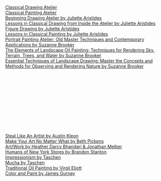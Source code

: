 [Classical Drawing Atelier]()  
[Classical Painting Atelier]()  
[Beginning Drawing Atelier by Juliette Aristides]()  
[Lessons in Classical Drawing from Inside the Atelier by Juliette Aristides]()  
[Figure Drawing by Juliette Aristides]()  
[Lessons in Classical Painting by Juliette Aristides]()  
[Portrait Painting Atelier: Old Master Techniques and Contemporary Applications by Suzanne Brooker]()  
[The Elements of Landscape Oil Painting: Techniques for Rendering Sky, Terrain, Trees, and Water by Suzanne Brooker]()  
[Essential Techniques of Landscape Drawing: Master the Concepts and Methods for Observing and Rendering Nature by Suzanne Brooker]()  
[]() 
[]()  
[]()  
[]()  
[]()  
[]()  
[]()  
[]()  
[]()  
[]()  
[]()  
[]()  
[]()  
[Steal Like An Artist by Austin Kleon]()  
[Make Your Art No Matter What by Beth Pickens]()  
[Art/Work by Heather Darcy Bhandari & Jonathan Melber]()  
[Humans of New York Stores by Brandon Stanton]()  
[Impressionism by Taschen]()  
[Mucha by Taschen]()  
[Traditional Oil Painting by Virgil Eliott]()  
[Color and Paint by James Gurney]()  
